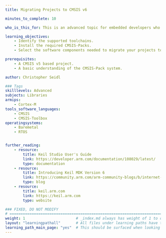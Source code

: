 ```yaml
---
title: Migrating Projects to CMSIS v6

minutes_to_complete: 10

who_is_this_for: This is an advanced topic for embedded developers who want to migrate their projects to CMSIS v6.

learning_objectives: 
    - Identify the supported toolchains.
    - Install the required CMSIS-Packs.
    - Select the software components needed to migrate your projects to CMSIS v6.

prerequisites:
    - A CMSIS v5 based project.
    - A basic understanding of the CMSIS-Pack system.

author: Christopher Seidl

### Tags
skilllevels: Advanced
subjects: Libraries
armips:
    - Cortex-M
tools_software_languages:
    - CMSIS
    - CMSIS-Toolbox
operatingsystems:
    - Baremetal
    - RTOS


further_reading:
    - resource:
        title: Keil Studio User's Guide
        link: https://developer.arm.com/documentation/108029/latest/
        type: documentation
    - resource:
        title: Introducing Keil MDK Version 6
        link: https://community.arm.com/arm-community-blogs/b/internet-of-things-blog/posts/keil-mdk-version-6
        type: blog
    - resource:
        title: keil.arm.com
        link: https://keil.arm.com
        type: website

### FIXED, DO NOT MODIFY
# ================================================================================
weight: 1                       # _index.md always has weight of 1 to order correctly
layout: "learningpathall"       # All files under learning paths have this same wrapper
learning_path_main_page: "yes"  # This should be surfaced when looking for related content. Only set for _index.md of learning path content.
---
```

